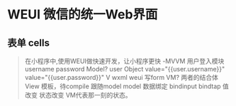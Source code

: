 # WEUI 微信的统一Web界面

## 表单 cells

> 在小程序中,使用WEUI做快速开发，让小程序更快
-MVVM
 用户登入模块
 username password
 Model? user Object
 value="{{user.username}}"
 value="{{user.password}}"
 V wxml weui 写form
 VM? 两者的结合体 View 模板，待compile 跟随model
 model 数据绑定 bindinput bindtap 值改变 状态改变
 VM代表那一刻的状态。
 